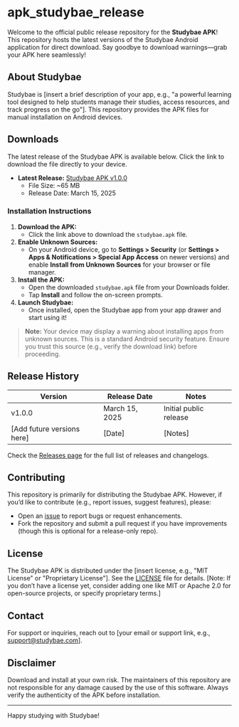 # apk_studybae_release

Welcome to the official public release repository for the **Studybae APK**! This repository hosts the latest versions of the Studybae Android application for direct download. Say goodbye to download warnings—grab your APK here seamlessly!

## About Studybae
Studybae is [insert a brief description of your app, e.g., "a powerful learning tool designed to help students manage their studies, access resources, and track progress on the go"]. This repository provides the APK files for manual installation on Android devices.

## Downloads
The latest release of the Studybae APK is available below. Click the link to download the file directly to your device.

- **Latest Release:** [Studybae APK v1.0.0](https://github.com/your-username/apk_studybae_release/releases/download/v1.0.0/studybae.apk)
  - File Size: ~65 MB
  - Release Date: March 15, 2025

### Installation Instructions
1. **Download the APK:**
   - Click the link above to download the `studybae.apk` file.
2. **Enable Unknown Sources:**
   - On your Android device, go to **Settings > Security** (or **Settings > Apps & Notifications > Special App Access** on newer versions) and enable **Install from Unknown Sources** for your browser or file manager.
3. **Install the APK:**
   - Open the downloaded `studybae.apk` file from your Downloads folder.
   - Tap **Install** and follow the on-screen prompts.
4. **Launch Studybae:**
   - Once installed, open the Studybae app from your app drawer and start using it!

> **Note:** Your device may display a warning about installing apps from unknown sources. This is a standard Android security feature. Ensure you trust this source (e.g., verify the download link) before proceeding.

## Release History
| Version | Release Date | Notes                          |
|---------|--------------|--------------------------------|
| v1.0.0  | March 15, 2025 | Initial public release         |
| [Add future versions here] | [Date] | [Notes]                   |

Check the [Releases page](https://github.com/your-username/apk_studybae_release/releases) for the full list of releases and changelogs.

## Contributing
This repository is primarily for distributing the Studybae APK. However, if you’d like to contribute (e.g., report issues, suggest features), please:
- Open an [issue](https://github.com/your-username/apk_studybae_release/issues) to report bugs or request enhancements.
- Fork the repository and submit a pull request if you have improvements (though this is optional for a release-only repo).

## License
The Studybae APK is distributed under the [insert license, e.g., "MIT License" or "Proprietary License"]. See the [LICENSE](LICENSE) file for details. [Note: If you don’t have a license yet, consider adding one like MIT or Apache 2.0 for open-source projects, or specify proprietary terms.]

## Contact
For support or inquiries, reach out to [your email or support link, e.g., support@studybae.com].

## Disclaimer
Download and install at your own risk. The maintainers of this repository are not responsible for any damage caused by the use of this software. Always verify the authenticity of the APK before installation.

---

Happy studying with Studybae!
